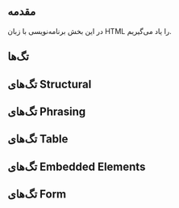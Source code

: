 ## مقدمه

در این بخش برنامه‌نویسی با زبان HTML را یاد می‌گیریم.

## تگ‌ها

## تگ‌های Structural

## تگ‌های Phrasing

## تگ‌های Table

## تگ‌های Embedded Elements

## تگ‌های Form

